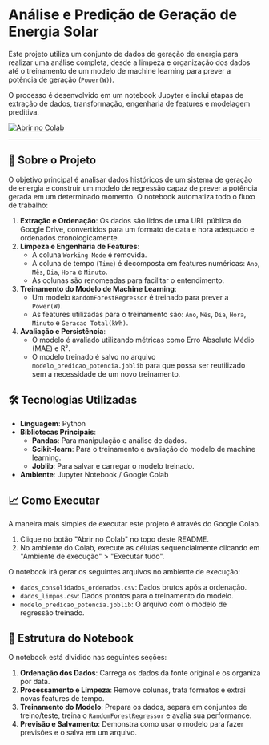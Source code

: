 # Análise e Predição de Geração de Energia Solar

Este projeto utiliza um conjunto de dados de geração de energia para realizar uma análise completa, desde a limpeza e organização dos dados até o treinamento de um modelo de machine learning para prever a potência de geração (`Power(W)`).

O processo é desenvolvido em um notebook Jupyter e inclui etapas de extração de dados, transformação, engenharia de features e modelagem preditiva.

[![Abrir no Colab](https://colab.research.google.com/assets/colab-badge.svg)](https://colab.research.google.com/github/Jairzaoo/ProjetoIntegrador/blob/main/Projeto_integrador.ipynb)

---

## 🚀 Sobre o Projeto

O objetivo principal é analisar dados históricos de um sistema de geração de energia e construir um modelo de regressão capaz de prever a potência gerada em um determinado momento. O notebook automatiza todo o fluxo de trabalho:

1.  **Extração e Ordenação**: Os dados são lidos de uma URL pública do Google Drive, convertidos para um formato de data e hora adequado e ordenados cronologicamente.
2.  **Limpeza e Engenharia de Features**:
    - A coluna `Working Mode` é removida.
    - A coluna de tempo (`Time`) é decomposta em features numéricas: `Ano`, `Mês`, `Dia`, `Hora` e `Minuto`.
    - As colunas são renomeadas para facilitar o entendimento.
3.  **Treinamento do Modelo de Machine Learning**:
    - Um modelo `RandomForestRegressor` é treinado para prever a `Power(W)`.
    - As features utilizadas para o treinamento são: `Ano`, `Mês`, `Dia`, `Hora`, `Minuto` e `Geracao Total(kWh)`.
4.  **Avaliação e Persistência**:
    - O modelo é avaliado utilizando métricas como Erro Absoluto Médio (MAE) e R².
    - O modelo treinado é salvo no arquivo `modelo_predicao_potencia.joblib` para que possa ser reutilizado sem a necessidade de um novo treinamento.

## 🛠️ Tecnologias Utilizadas

- **Linguagem**: Python
- **Bibliotecas Principais**:
  - **Pandas**: Para manipulação e análise de dados.
  - **Scikit-learn**: Para o treinamento e avaliação do modelo de machine learning.
  - **Joblib**: Para salvar e carregar o modelo treinado.
- **Ambiente**: Jupyter Notebook / Google Colab

## 📈 Como Executar

A maneira mais simples de executar este projeto é através do Google Colab.

1.  Clique no botão "Abrir no Colab" no topo deste README.
2.  No ambiente do Colab, execute as células sequencialmente clicando em "Ambiente de execução" > "Executar tudo".

O notebook irá gerar os seguintes arquivos no ambiente de execução:
- `dados_consolidados_ordenados.csv`: Dados brutos após a ordenação.
- `dados_limpos.csv`: Dados prontos para o treinamento do modelo.
- `modelo_predicao_potencia.joblib`: O arquivo com o modelo de regressão treinado.

## 📂 Estrutura do Notebook

O notebook está dividido nas seguintes seções:

1.  **Ordenação dos Dados**: Carrega os dados da fonte original e os organiza por data.
2.  **Processamento e Limpeza**: Remove colunas, trata formatos e extrai novas features de tempo.
3.  **Treinamento do Modelo**: Prepara os dados, separa em conjuntos de treino/teste, treina o `RandomForestRegressor` e avalia sua performance.
4.  **Previsão e Salvamento**: Demonstra como usar o modelo para fazer previsões e o salva em um arquivo.
